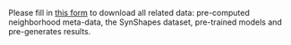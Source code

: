 Please fill in [this form](https://docs.google.com/forms/d/e/1FAIpQLSc9g2XEGMY-etdlCcy4p6ZQ4nNStaERV-ivehGYzn-FLhvBpg/viewform?usp=sf_link) to download all related data: pre-computed neighborhood meta-data, the SynShapes dataset, pre-trained models and pre-generates results.

